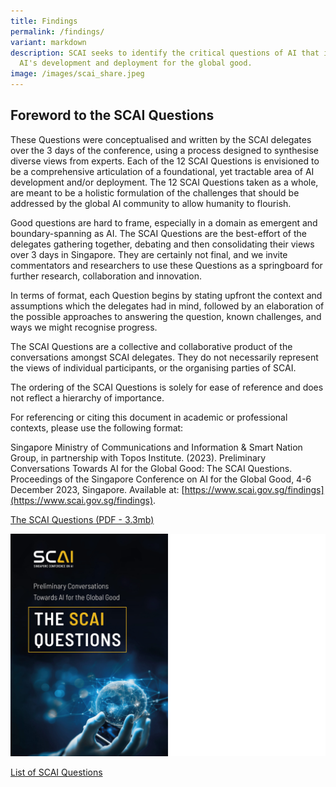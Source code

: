 ```yaml
---
title: Findings
permalink: /findings/
variant: markdown
description: SCAI seeks to identify the critical questions of AI that impede
  AI's development and deployment for the global good.
image: /images/scai_share.jpeg
---
```

Foreword to the SCAI Questions
------------------------------

These Questions were conceptualised and written by the SCAI delegates over the 3 days of the conference, using a process designed to synthesise diverse views from experts. Each of the 12 SCAI Questions is envisioned to be a comprehensive articulation of a foundational, yet tractable area of AI development and/or deployment. The 12 SCAI Questions taken as a whole, are meant to be a holistic formulation of the challenges that should be addressed by the global AI community to allow humanity to flourish.

Good questions are hard to frame, especially in a domain as emergent and boundary-spanning as AI. The SCAI Questions are the best-effort of the delegates gathering together, debating and then consolidating their views over 3 days in Singapore. They are certainly not final, and we invite commentators and researchers to use these Questions as a springboard for further research, collaboration and innovation.

In terms of format, each Question begins by stating upfront the context and assumptions which the delegates had in mind, followed by an elaboration of the possible approaches to answering the question, known challenges, and ways we might recognise progress.

The SCAI Questions are a collective and collaborative product of the conversations amongst SCAI delegates. They do not necessarily represent the views of individual participants, or the organising parties of SCAI.

The ordering of the SCAI Questions is solely for ease of reference and does not reflect a hierarchy of importance.

For referencing or citing this document in academic or professional contexts, please use the following format:

Singapore Ministry of Communications and Information & Smart Nation Group, in partnership with Topos Institute. (2023). Preliminary Conversations Towards AI for the Global Good: The SCAI Questions. Proceedings of the Singapore Conference on AI for the Global Good, 4-6 December 2023, Singapore. Available at: [https://www.scai.gov.sg/findings](https://www.scai.gov.sg/findings).

[The SCAI Questions (PDF - 3.3mb)](https://go.gov.sg/scai-questions)

![The SCAI Questions](/images/Questions/scai_questions_cover_image.jpg)

[List of SCAI Questions](/scai-questions)